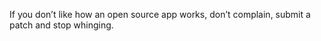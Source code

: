 <!--
id: 967424895
link: http://kevinisom.info/post/967424895/if-you-dont-like-how-an-open-source-app-works
slug: if-you-dont-like-how-an-open-source-app-works
date: Wed Aug 18 2010 04:43:04 GMT+1200 (NZST)
raw: {"blog_name":"kevinisom","id":967424895,"post_url":"http://kevinisom.info/post/967424895/if-you-dont-like-how-an-open-source-app-works","slug":"if-you-dont-like-how-an-open-source-app-works","type":"text","date":"2010-08-17 16:43:04 GMT","timestamp":1282063384,"state":"published","format":"html","reblog_key":"X3tFTg9P","tags":[],"short_url":"http://tmblr.co/Zw68YyvgRj-","highlighted":[],"feed_item":"http://twitter.com/kev_nz/statuses/21371357575","from_feed_id":"650289","note_count":0,"title":null,"body":"<p>If you don&#8217;t like how an open source app works, don&#8217;t complain, submit a patch and stop whinging.</p>"}
publish: 2010-08-018
tags: 
title: null
-->


If you don’t like how an open source app works, don’t complain, submit a
patch and stop whinging.


